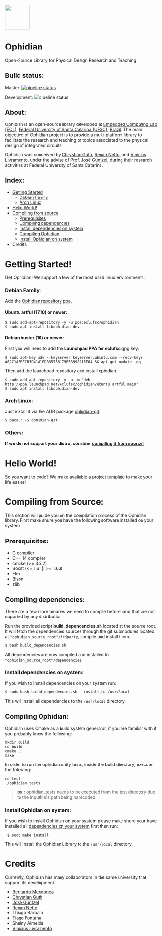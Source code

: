 <img src="https://gitlab.com/eclufsc/ophidian/raw/master/logo.png" width=80 /> 

# Ophidian
Open-Source Library for Physical Design Research and Teaching

## Build status:
Master: [![pipeline status](https://gitlab.com/eclufsc/ophidian/badges/master/pipeline.svg)](https://gitlab.com/eclufsc/ophidian/commits/master)

Development: [![pipeline status](https://gitlab.com/eclufsc/ophidian/badges/development/pipeline.svg)](https://gitlab.com/eclufsc/ophidian/commits/development)

## About:
Ophidian is an open-source library developed at [Embedded Computing Lab (ECL)](http://eclab.paginas.ufsc.br/), [Federal University of Santa Catarina (UFSC)](http://ufsc.br/), [Brazil](https://www.google.com.br/maps/place/Departamento+de+Inform%C3%A1tica+e+Estat%C3%ADstica/@-27.600561,-48.520762,17z/data=!3m1!4b1!4m5!3m4!1s0x95273900f56d3f99:0xc2fd35f96d3fb9b3!8m2!3d-27.6005658!4d-48.5185733?hl=en). The main objective of Ophidian project is to provide a multi-platform library to facilitate the research and teaching of topics associated to the physical design of integrated circuits.

Ophidian was conceived by [Chrystian Guth](http://csguth.com), [Renan Netto](https://renannetto.github.io/), and [Vinicius Livramento](http://vinilivramento.com), under the advise of [Prof. José Güntzel](https://www.inf.ufsc.br/~j.guntzel/), during their research activities at Federal University of Santa Catarina.

## Index:
* [Getting Started](#getting-started)
    * [Debian Family](#debian-family)
    * [Arch Linux](#arch-linux)
* [Hello World!](#hello-world)
* [Compiling from source](#compiling-from-source)
    * [Prerequisites](#prerequisites)
    * [Compiling dependencies](#compiling-dependencies)
    * [Install dependencies on system](#install-dependencies-on-system)
    * [Compiling Ophidian](#compiling-ophidian)
    * [Install Ophidian on system](#install-ophidian-on-system)
* [Credits](#credits)

# Getting Started!
Get Ophidian! We support a few of the most used linux environments.

### Debian Family:
Add the [Ophidian repository ppa](https://launchpad.net/~eclufsc/+archive/ubuntu/ophidian).

#### Ubuntu artful (17.10) or newer:
```
$ sudo add-apt-repository -y -u ppa:eclufsc/ophidian
$ sudo apt install libophidian-dev
```

#### Debian buster (10) or newer:
First you will need to add the **Launchpad PPA for eclufsc** gpg key:
```
$ sudo apt-key adv --keyserver keyserver.ubuntu.com --recv-keys A62C1A5EFCB3D41A1FDB35758179B53998C15E64 && apt-get update -qq
```

Then add the launchpad repository and install ophidian.
```
$ sudo add-apt-repository -y -u -m "deb http://ppa.launchpad.net/eclufsc/ophidian/ubuntu artful main"
$ sudo apt install libophidian-dev
```

### Arch Linux:
Just install it via the AUR package [ophidian-git](https://aur.archlinux.org/packages/ophidian-git/):
```
$ pacaur -S ophidian-git
```

### Others:
**If we do not support your distro, consider [compiling it from source!](#compiling-from-source)**

# Hello World!
So you want to code? We make avaliable a [project template](https://gitlab.com/eclufsc/ophidian_project_template) to make your life easier!

# Compiling from Source:
This section will guide you on the compilation process of the Ophidian library. First make shure you have the following software installed on your system:
## Prerequisites:
* C compiler
* C++ 14 compiler 
* cmake (>= 3.5.2)
* Boost (<= 1.61 || >= 1.63)
* Flex
* Bison
* zlib

## Compiling dependencies:
There are a few more binaries we need to compile beforehand that are not suported by any distribution.

Run the provided script **build_dependencies.sh** located at the source root. It will fetch the dependencies sources through the git submodules located at `"ophidian_source_root"/3rdparty`, compile and install them.
```
$ bash build_dependencies.sh
```
All dependencies are now compiled and installed to `"ophidian_source_root"/dependencies`.

### Install dependencies on system:
If you wish to install dependencies on your system run:
```
$ sudo bash build_dependencies.sh --install_to /usr/local
```
This will install all dependencies to the `/usr/local` directory.

## Compiling Ophidian:
Ophidian uses Cmake as a build system generator, if you are familiar with it you probably know the following:
```
mkdir build
cd build
cmake ..
make
```
In order to run the ophidian unity tests, inside the build directory, execute the folowing:
```
cd test
./ophidian_tests
```
> **ps.:** ophidian_tests needs to be executed from the test directory due to the inputfile's path being hardcoded.

### Install Ophidian on system:
If you wish to install Ophidian on your system please make shure your have installed all [dependencies on your system](#install-dependencies-on-system) first then run:
```
 $ sudo make install
```
This will install the Ophidian Library to the `/usr/local` directory.

# Credits
Currently, Ophidian has many collaborators in the same university that support its development.
* [Bernardo Mendonça](http://tarberd.me)
* [Chrystian Guth](http://csguth.com)
* [José Güntzel](https://www.inf.ufsc.br/~j.guntzel/)
* [Renan Netto](https://renannetto.github.io/)
* Thiago Barbato
* Tiago Fontana
* Sheiny Almeida
* [Vinicius Livramento](http://vinilivramento.com)
